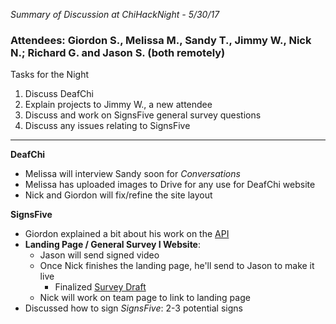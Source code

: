 _Summary of Discussion at ChiHackNight - 5/30/17_

### Attendees: Giordon S., Melissa M., Sandy T., Jimmy W., Nick N.; Richard G. and Jason S. (both remotely)

Tasks for the Night
1. Discuss DeafChi
2. Explain projects to Jimmy W., a new attendee
3. Discuss and work on SignsFive general survey questions
4. Discuss any issues relating to SignsFive

- - - 

**DeafChi**
- Melissa will interview Sandy soon for *Conversations*
- Melissa has uploaded images to Drive for any use for DeafChi website
- Nick and Giordon will fix/refine the site layout

**SignsFive**
- Giordon explained a bit about his work on the [API](https://github.com/deafchi/opensigns-api/blob/master/README.md)
- **Landing Page / General Survey I Website**: 
	- Jason will send signed video
  - Once Nick finishes the landing page, he'll send to Jason to make it live
	- Finalized [Survey Draft](https://signsfive.typeform.com/to/mzw6sM)
  - Nick will work on team page to link to landing page
- Discussed how to sign *SignsFive*: 2-3 potential signs 
